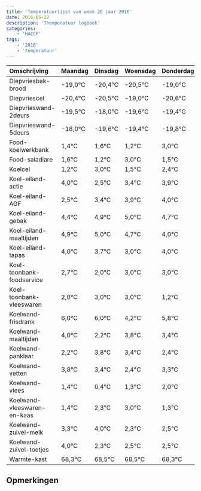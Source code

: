 ```yaml
---
title: 'Temperatuurlijst van week 20 jaar 2016'
date: 2016-05-22
description: 'Themperatuur logboek'
categories:
    - 'HACCP'
tags:
    - '2016'
    - 'temperatuur'
---
```

|Omschrijving|Maandag|Dinsdag|Woensdag|Donderdag|Vrijdag|Zaterdag|Zondag|
|:---|:---|:---|:---|:---|:---|:---|:---|
|Diepvriesbak-brood|-19,0°C|-20,4°C|-20,5°C|-19,0°C|-20,6°C|-20,4°C|-20,8°C|
|Diepvriescel|-20,4°C|-20,5°C|-19,0°C|-20,6°C|-20,4°C|-20,8°C|-19,0°C|
|Diepvrieswand-2deurs|-19,5°C|-18,0°C|-19,6°C|-19,4°C|-19,8°C|-18,0°C|-19,5°C|
|Diepvrieswand-5deurs|-18,0°C|-19,6°C|-19,4°C|-19,8°C|-18,0°C|-19,5°C|-18,6°C|
|Food-koelwerkbank|1,4°C|1,6°C|1,2°C|3,0°C|1,5°C|2,4°C|2,9°C|
|Food-saladiare|1,6°C|1,2°C|3,0°C|1,5°C|2,4°C|2,9°C|3,0°C|
|Koelcel|1,2°C|3,0°C|1,5°C|2,4°C|2,9°C|3,0°C|2,7°C|
|Koel-eiland-actie|4,0°C|2,5°C|3,4°C|3,9°C|4,0°C|3,7°C|3,0°C|
|Koel-eiland-AGF|2,5°C|3,4°C|3,9°C|4,0°C|3,7°C|3,0°C|4,0°C|
|Koel-eiland-gebak|4,4°C|4,9°C|5,0°C|4,7°C|4,0°C|5,0°C|5,0°C|
|Koel-eiland-maaltijden|4,9°C|5,0°C|4,7°C|4,0°C|5,0°C|5,0°C|3,2°C|
|Koel-eiland-tapas|4,0°C|3,7°C|3,0°C|4,0°C|4,0°C|2,2°C|3,8°C|
|Koel-toonbank-foodservice|2,7°C|2,0°C|3,0°C|3,0°C|1,2°C|2,8°C|2,4°C|
|Koel-toonbank-vleeswaren|2,0°C|3,0°C|3,0°C|1,2°C|2,8°C|2,4°C|1,4°C|
|Koelwand-frisdrank|6,0°C|6,0°C|4,2°C|5,8°C|5,4°C|4,4°C|5,3°C|
|Koelwand-maaltijden|4,0°C|2,2°C|3,8°C|3,4°C|2,4°C|3,3°C|4,0°C|
|Koelwand-panklaar|2,2°C|3,8°C|3,4°C|2,4°C|3,3°C|4,0°C|2,3°C|
|Koelwand-vetten|3,8°C|3,4°C|2,4°C|3,3°C|4,0°C|2,3°C|2,5°C|
|Koelwand-vlees|1,4°C|0,4°C|1,3°C|2,0°C|0,3°C|0,5°C|0,5°C|
|Koelwand-vleeswaren-en-kaas|1,4°C|2,3°C|3,0°C|1,3°C|1,5°C|1,5°C|1,3°C|
|Koelwand-zuivel-melk|3,3°C|4,0°C|2,3°C|2,5°C|2,5°C|2,3°C|4,0°C|
|Koelwand-zuivel-toetjes|4,0°C|2,3°C|2,5°C|2,5°C|2,3°C|4,0°C|4,0°C|
|Warmte-kast|68,3°C|68,5°C|68,5°C|68,3°C|70,0°C|70,0°C|69,3°C|

## Opmerkingen



